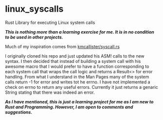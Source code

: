 # linux_syscalls
Rust Library for executing Linux system calls

***This is nothing more than a learning exercise for me. It is in no condition to be used in other projects.***

Much of my inspiration comes from [kmcallister/syscall.rs](https://github.com/kmcallister/syscall.rs) 

I originally cloned his repo and just updated his ASM! calls to the new syntax. I then decided that instead of building a system call with his awesome macro that I would prefer to have a function corresponding to each system call that wraps the call logic and returns a Result<> for error handling. From what I understand in the Man Pages many of the system calls return -1 for error and writes tot he errno. I have not implemented a check on errno to return any useful errors. Currently it just returns a genaric String stating that there was indeed an error.

***As I have mentioned, this is just a learning project for me as I am new to Rust and Programming. However, I am open to comments and suggestions.***
